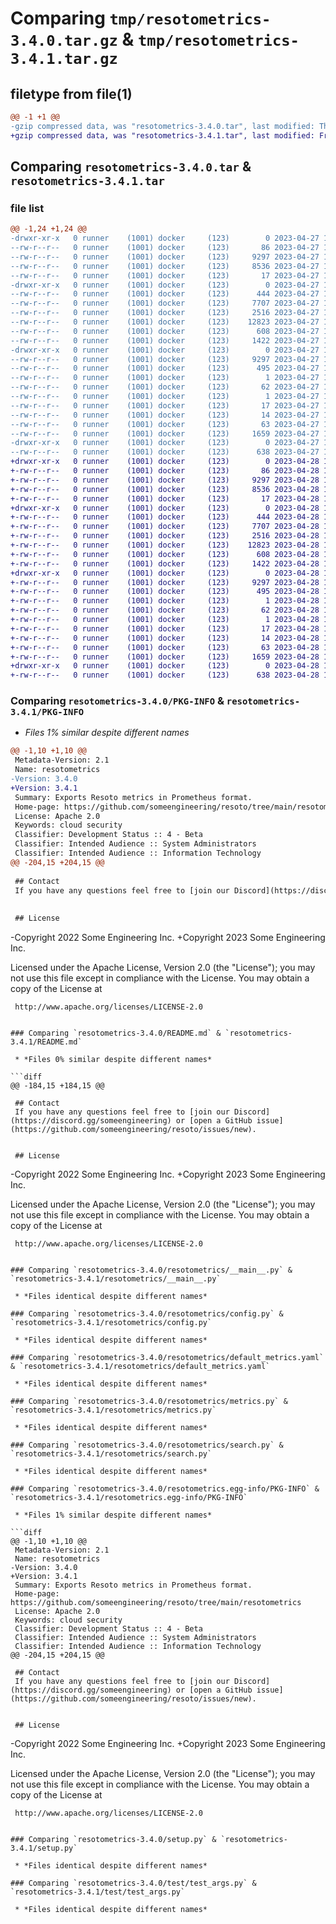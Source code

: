 # Comparing `tmp/resotometrics-3.4.0.tar.gz` & `tmp/resotometrics-3.4.1.tar.gz`

## filetype from file(1)

```diff
@@ -1 +1 @@
-gzip compressed data, was "resotometrics-3.4.0.tar", last modified: Thu Apr 27 11:22:11 2023, max compression
+gzip compressed data, was "resotometrics-3.4.1.tar", last modified: Fri Apr 28 15:13:22 2023, max compression
```

## Comparing `resotometrics-3.4.0.tar` & `resotometrics-3.4.1.tar`

### file list

```diff
@@ -1,24 +1,24 @@
-drwxr-xr-x   0 runner    (1001) docker     (123)        0 2023-04-27 11:22:11.037708 resotometrics-3.4.0/
--rw-r--r--   0 runner    (1001) docker     (123)       86 2023-04-27 11:20:00.000000 resotometrics-3.4.0/MANIFEST.in
--rw-r--r--   0 runner    (1001) docker     (123)     9297 2023-04-27 11:22:11.037708 resotometrics-3.4.0/PKG-INFO
--rw-r--r--   0 runner    (1001) docker     (123)     8536 2023-04-27 11:20:00.000000 resotometrics-3.4.0/README.md
--rw-r--r--   0 runner    (1001) docker     (123)       17 2023-04-27 11:20:00.000000 resotometrics-3.4.0/requirements.txt
-drwxr-xr-x   0 runner    (1001) docker     (123)        0 2023-04-27 11:22:11.029708 resotometrics-3.4.0/resotometrics/
--rw-r--r--   0 runner    (1001) docker     (123)      444 2023-04-27 11:20:00.000000 resotometrics-3.4.0/resotometrics/__init__.py
--rw-r--r--   0 runner    (1001) docker     (123)     7707 2023-04-27 11:20:00.000000 resotometrics-3.4.0/resotometrics/__main__.py
--rw-r--r--   0 runner    (1001) docker     (123)     2516 2023-04-27 11:20:00.000000 resotometrics-3.4.0/resotometrics/config.py
--rw-r--r--   0 runner    (1001) docker     (123)    12823 2023-04-27 11:20:00.000000 resotometrics-3.4.0/resotometrics/default_metrics.yaml
--rw-r--r--   0 runner    (1001) docker     (123)      608 2023-04-27 11:20:00.000000 resotometrics-3.4.0/resotometrics/metrics.py
--rw-r--r--   0 runner    (1001) docker     (123)     1422 2023-04-27 11:20:00.000000 resotometrics-3.4.0/resotometrics/search.py
-drwxr-xr-x   0 runner    (1001) docker     (123)        0 2023-04-27 11:22:11.033708 resotometrics-3.4.0/resotometrics.egg-info/
--rw-r--r--   0 runner    (1001) docker     (123)     9297 2023-04-27 11:22:11.000000 resotometrics-3.4.0/resotometrics.egg-info/PKG-INFO
--rw-r--r--   0 runner    (1001) docker     (123)      495 2023-04-27 11:22:11.000000 resotometrics-3.4.0/resotometrics.egg-info/SOURCES.txt
--rw-r--r--   0 runner    (1001) docker     (123)        1 2023-04-27 11:22:11.000000 resotometrics-3.4.0/resotometrics.egg-info/dependency_links.txt
--rw-r--r--   0 runner    (1001) docker     (123)       62 2023-04-27 11:22:11.000000 resotometrics-3.4.0/resotometrics.egg-info/entry_points.txt
--rw-r--r--   0 runner    (1001) docker     (123)        1 2023-04-27 11:22:11.000000 resotometrics-3.4.0/resotometrics.egg-info/not-zip-safe
--rw-r--r--   0 runner    (1001) docker     (123)       17 2023-04-27 11:22:11.000000 resotometrics-3.4.0/resotometrics.egg-info/requires.txt
--rw-r--r--   0 runner    (1001) docker     (123)       14 2023-04-27 11:22:11.000000 resotometrics-3.4.0/resotometrics.egg-info/top_level.txt
--rw-r--r--   0 runner    (1001) docker     (123)       63 2023-04-27 11:22:11.037708 resotometrics-3.4.0/setup.cfg
--rw-r--r--   0 runner    (1001) docker     (123)     1659 2023-04-27 11:20:00.000000 resotometrics-3.4.0/setup.py
-drwxr-xr-x   0 runner    (1001) docker     (123)        0 2023-04-27 11:22:11.037708 resotometrics-3.4.0/test/
--rw-r--r--   0 runner    (1001) docker     (123)      638 2023-04-27 11:20:00.000000 resotometrics-3.4.0/test/test_args.py
+drwxr-xr-x   0 runner    (1001) docker     (123)        0 2023-04-28 15:13:22.130953 resotometrics-3.4.1/
+-rw-r--r--   0 runner    (1001) docker     (123)       86 2023-04-28 15:11:42.000000 resotometrics-3.4.1/MANIFEST.in
+-rw-r--r--   0 runner    (1001) docker     (123)     9297 2023-04-28 15:13:22.130953 resotometrics-3.4.1/PKG-INFO
+-rw-r--r--   0 runner    (1001) docker     (123)     8536 2023-04-28 15:11:42.000000 resotometrics-3.4.1/README.md
+-rw-r--r--   0 runner    (1001) docker     (123)       17 2023-04-28 15:11:42.000000 resotometrics-3.4.1/requirements.txt
+drwxr-xr-x   0 runner    (1001) docker     (123)        0 2023-04-28 15:13:22.130953 resotometrics-3.4.1/resotometrics/
+-rw-r--r--   0 runner    (1001) docker     (123)      444 2023-04-28 15:11:42.000000 resotometrics-3.4.1/resotometrics/__init__.py
+-rw-r--r--   0 runner    (1001) docker     (123)     7707 2023-04-28 15:11:42.000000 resotometrics-3.4.1/resotometrics/__main__.py
+-rw-r--r--   0 runner    (1001) docker     (123)     2516 2023-04-28 15:11:42.000000 resotometrics-3.4.1/resotometrics/config.py
+-rw-r--r--   0 runner    (1001) docker     (123)    12823 2023-04-28 15:11:42.000000 resotometrics-3.4.1/resotometrics/default_metrics.yaml
+-rw-r--r--   0 runner    (1001) docker     (123)      608 2023-04-28 15:11:42.000000 resotometrics-3.4.1/resotometrics/metrics.py
+-rw-r--r--   0 runner    (1001) docker     (123)     1422 2023-04-28 15:11:42.000000 resotometrics-3.4.1/resotometrics/search.py
+drwxr-xr-x   0 runner    (1001) docker     (123)        0 2023-04-28 15:13:22.130953 resotometrics-3.4.1/resotometrics.egg-info/
+-rw-r--r--   0 runner    (1001) docker     (123)     9297 2023-04-28 15:13:22.000000 resotometrics-3.4.1/resotometrics.egg-info/PKG-INFO
+-rw-r--r--   0 runner    (1001) docker     (123)      495 2023-04-28 15:13:22.000000 resotometrics-3.4.1/resotometrics.egg-info/SOURCES.txt
+-rw-r--r--   0 runner    (1001) docker     (123)        1 2023-04-28 15:13:22.000000 resotometrics-3.4.1/resotometrics.egg-info/dependency_links.txt
+-rw-r--r--   0 runner    (1001) docker     (123)       62 2023-04-28 15:13:22.000000 resotometrics-3.4.1/resotometrics.egg-info/entry_points.txt
+-rw-r--r--   0 runner    (1001) docker     (123)        1 2023-04-28 15:13:22.000000 resotometrics-3.4.1/resotometrics.egg-info/not-zip-safe
+-rw-r--r--   0 runner    (1001) docker     (123)       17 2023-04-28 15:13:22.000000 resotometrics-3.4.1/resotometrics.egg-info/requires.txt
+-rw-r--r--   0 runner    (1001) docker     (123)       14 2023-04-28 15:13:22.000000 resotometrics-3.4.1/resotometrics.egg-info/top_level.txt
+-rw-r--r--   0 runner    (1001) docker     (123)       63 2023-04-28 15:13:22.130953 resotometrics-3.4.1/setup.cfg
+-rw-r--r--   0 runner    (1001) docker     (123)     1659 2023-04-28 15:11:42.000000 resotometrics-3.4.1/setup.py
+drwxr-xr-x   0 runner    (1001) docker     (123)        0 2023-04-28 15:13:22.130953 resotometrics-3.4.1/test/
+-rw-r--r--   0 runner    (1001) docker     (123)      638 2023-04-28 15:11:42.000000 resotometrics-3.4.1/test/test_args.py
```

### Comparing `resotometrics-3.4.0/PKG-INFO` & `resotometrics-3.4.1/PKG-INFO`

 * *Files 1% similar despite different names*

```diff
@@ -1,10 +1,10 @@
 Metadata-Version: 2.1
 Name: resotometrics
-Version: 3.4.0
+Version: 3.4.1
 Summary: Exports Resoto metrics in Prometheus format.
 Home-page: https://github.com/someengineering/resoto/tree/main/resotometrics
 License: Apache 2.0
 Keywords: cloud security
 Classifier: Development Status :: 4 - Beta
 Classifier: Intended Audience :: System Administrators
 Classifier: Intended Audience :: Information Technology
@@ -204,15 +204,15 @@
 
 ## Contact
 If you have any questions feel free to [join our Discord](https://discord.gg/someengineering) or [open a GitHub issue](https://github.com/someengineering/resoto/issues/new).
 
 
 ## License
 ```
-Copyright 2022 Some Engineering Inc.
+Copyright 2023 Some Engineering Inc.
 
 Licensed under the Apache License, Version 2.0 (the "License");
 you may not use this file except in compliance with the License.
 You may obtain a copy of the License at
 
     http://www.apache.org/licenses/LICENSE-2.0
```

### Comparing `resotometrics-3.4.0/README.md` & `resotometrics-3.4.1/README.md`

 * *Files 0% similar despite different names*

```diff
@@ -184,15 +184,15 @@
 
 ## Contact
 If you have any questions feel free to [join our Discord](https://discord.gg/someengineering) or [open a GitHub issue](https://github.com/someengineering/resoto/issues/new).
 
 
 ## License
 ```
-Copyright 2022 Some Engineering Inc.
+Copyright 2023 Some Engineering Inc.
 
 Licensed under the Apache License, Version 2.0 (the "License");
 you may not use this file except in compliance with the License.
 You may obtain a copy of the License at
 
     http://www.apache.org/licenses/LICENSE-2.0
```

### Comparing `resotometrics-3.4.0/resotometrics/__main__.py` & `resotometrics-3.4.1/resotometrics/__main__.py`

 * *Files identical despite different names*

### Comparing `resotometrics-3.4.0/resotometrics/config.py` & `resotometrics-3.4.1/resotometrics/config.py`

 * *Files identical despite different names*

### Comparing `resotometrics-3.4.0/resotometrics/default_metrics.yaml` & `resotometrics-3.4.1/resotometrics/default_metrics.yaml`

 * *Files identical despite different names*

### Comparing `resotometrics-3.4.0/resotometrics/metrics.py` & `resotometrics-3.4.1/resotometrics/metrics.py`

 * *Files identical despite different names*

### Comparing `resotometrics-3.4.0/resotometrics/search.py` & `resotometrics-3.4.1/resotometrics/search.py`

 * *Files identical despite different names*

### Comparing `resotometrics-3.4.0/resotometrics.egg-info/PKG-INFO` & `resotometrics-3.4.1/resotometrics.egg-info/PKG-INFO`

 * *Files 1% similar despite different names*

```diff
@@ -1,10 +1,10 @@
 Metadata-Version: 2.1
 Name: resotometrics
-Version: 3.4.0
+Version: 3.4.1
 Summary: Exports Resoto metrics in Prometheus format.
 Home-page: https://github.com/someengineering/resoto/tree/main/resotometrics
 License: Apache 2.0
 Keywords: cloud security
 Classifier: Development Status :: 4 - Beta
 Classifier: Intended Audience :: System Administrators
 Classifier: Intended Audience :: Information Technology
@@ -204,15 +204,15 @@
 
 ## Contact
 If you have any questions feel free to [join our Discord](https://discord.gg/someengineering) or [open a GitHub issue](https://github.com/someengineering/resoto/issues/new).
 
 
 ## License
 ```
-Copyright 2022 Some Engineering Inc.
+Copyright 2023 Some Engineering Inc.
 
 Licensed under the Apache License, Version 2.0 (the "License");
 you may not use this file except in compliance with the License.
 You may obtain a copy of the License at
 
     http://www.apache.org/licenses/LICENSE-2.0
```

### Comparing `resotometrics-3.4.0/setup.py` & `resotometrics-3.4.1/setup.py`

 * *Files identical despite different names*

### Comparing `resotometrics-3.4.0/test/test_args.py` & `resotometrics-3.4.1/test/test_args.py`

 * *Files identical despite different names*

